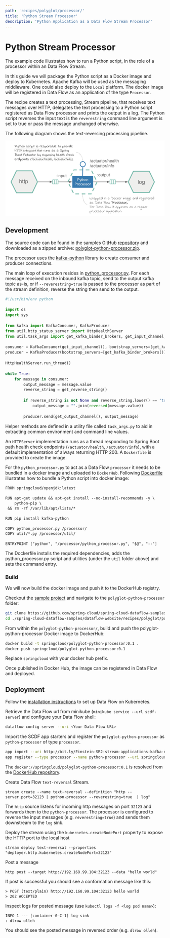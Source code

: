 ```yaml
---
path: 'recipes/polyglot/processor/'
title: 'Python Stream Processor'
description: 'Python Application as a Data Flow Stream Processor'
---
```


# Python Stream Processor

The example code illustrates how to run a Python script, in the role of a processor within an Data Flow Stream.

In this guide we will package the Python script as a Docker image and deploy to Kubernetes. Apache Kafka will be used as the messaging middleware. One could also deploy to the `Local` platform.
The docker image will be registered in Data Flow as an application of the type `Processor`.

The recipe creates a text processing, Stream pipeline, that receives text messages over HTTP, delegates the text processing to a Python script registered as Data Flow processor and prints the output in a log. The Python script reverses the input text is the `reverestring` command line argument is set to true or pass the message unchanged otherwise.

The following diagram shows the text-reversing processing pipeline.

![SCDF Python Tasks](images/polyglot-python-processor-architecture.png)

## Development

The source code can be found in the samples GitHub [repository](https://github.com/spring-cloud/spring-cloud-dataflow-samples/tree/master/dataflow-website/recipes/polyglot/polyglot-python-processor) and downloaded as a zipped archive: [polyglot-python-processor.zip](https://github.com/spring-cloud/spring-cloud-dataflow-samples/raw/master/dataflow-website/recipes/polyglot/polyglot-python-processor.zip).

The processor uses the [kafka-python](https://github.com/dpkp/kafka-python) library to create consumer and producer connections.

The main loop of execution resides in [python_processor.py](https://github.com/spring-cloud/spring-cloud-dataflow-samples/blob/master/dataflow-website/recipes/polyglot/polyglot-python-processor/python_processor.py).
For each message received on the inbound kafka topic, send to the output kafka topic as-is, or if `--reverestring=true` is passed to the processor as part of the stream definition, reverse the string then send to the output.

```python
#!/usr/bin/env python

import os
import sys

from kafka import KafkaConsumer, KafkaProducer
from util.http_status_server import HttpHealthServer
from util.task_args import get_kafka_binder_brokers, get_input_channel, get_output_channel, get_reverse_string

consumer = KafkaConsumer(get_input_channel(), bootstrap_servers=[get_kafka_binder_brokers()])
producer = KafkaProducer(bootstrap_servers=[get_kafka_binder_brokers()])

HttpHealthServer.run_thread()

while True:
    for message in consumer:
        output_message = message.value
        reverse_string = get_reverse_string()

        if reverse_string is not None and reverse_string.lower() == "true":
            output_message = "".join(reversed(message.value))

        producer.send(get_output_channel(), output_message)
```

Helper methods are defined in a utility file called `task_args.py` to aid in extracting common environment and command line values.

An `HTTPServer` implementation runs as a thread responding to Spring Boot path health check endpoints (`/actuator/health`, `/actuator/info`), with a default implementation of always returning HTTP 200. A `Dockerfile` is provided to create the image.

For the `python_processor.py` to act as a Data Flow `processor` it needs to be bundled in a docker image and uploaded to `DockerHub`. Following [Dockerfile](https://github.com/spring-cloud/spring-cloud-dataflow-samples/blob/master/dataflow-website/recipes/polyglot/polyglot-python-processor/Dockerfile) illustrates how to bundle a Python script into docker image:

```docker
FROM springcloud/openjdk:latest

RUN apt-get update && apt-get install --no-install-recommends -y \
    python-pip \
 && rm -rf /var/lib/apt/lists/*

RUN pip install kafka-python

COPY python_processor.py /processor/
COPY util/*.py /processor/util/

ENTRYPOINT ["python", "/processor/python_processor.py", "$@", "--"]
```

The Dockerfile installs the required dependencies, adds the python_processor.py script and utilities (under the `util` folder above) and sets the command entry.

### Build

We will now build the docker image and push it to the DockerHub registry.

Checkout the [sample project](https://github.com/spring-cloud/spring-cloud-dataflow-samples) and navigate to the `polyglot-python-processor` folder:

```bash
git clone https://github.com/spring-cloud/spring-cloud-dataflow-samples
cd ./spring-cloud-dataflow-samples/dataflow-website/recipes/polyglot/polyglot-python-processor/
```

From within the `polyglot-python-processor/`, build and push the polyglot-python-processor Docker image to DockerHub:

```bash
docker build -t springcloud/polyglot-python-processor:0.1 .
docker push springcloud/polyglot-python-processor:0.1
```

<!--TIP-->

Replace `springcloud` with your docker hub prefix.

<!--END_TIP-->

Once published in Docker Hub, the image can be registered in Data Flow and deployed.

## Deployment

Follow the [installation instructions](%currentPath%/installation/kubernetes/) to set up Data Flow on Kubernetes.

Retrieve the Data Flow url from minikube (`minikube service --url scdf-server`) and configure your Data Flow shell:

```bash
dataflow config server --uri <Your Data Flow URL>
```

Import the SCDF app starters and register the `polyglot-python-processor` as `python-processor` of type `processor`.

```bash
app import --uri http://bit.ly/Einstein-SR2-stream-applications-kafka-docker
app register --type processor --name python-processor --uri springcloud/polyglot-python-processor:0.1
```

The `docker://springcloud/polyglot-python-processor:0.1` is resolved from the [DockerHub repository](https://hub.docker.com/r/springcloud/polyglot-python-processor).

Create Data Flow `text-reversal` Stream.

```
stream create --name text-reversal --definition "http --server.port=32123 | python-processor --reverestring=true  | log"
```

The `http` source listens for incoming http messages on port `32123` and forwards them to the `python-processor`. The processor is configured to reverse the input messages (e.g. `reverestring=true`) and sends them downstream to the `log` sink.

Deploy the stream using the `kubernetes.createNodePort` property to expose the HTTP port to the local host

```
stream deploy text-reversal --properties "deployer.http.kubernetes.createNodePort=32123"
```

Post a message

```
http post --target http://192.168.99.104:32123 --data "hello world"
```

If post is successful you should see a conformation message like this:

```
> POST (text/plain) http://192.168.99.104:32123 hello world
> 202 ACCEPTED
```

Inspect logs for posted message (use `kubectl logs -f <log pod name>`):

```
INFO 1 --- [container-0-C-1] log-sink                                 : dlrow olleh
```

You should see the posted message in reversed order (e.g. `dlrow olleh`).
